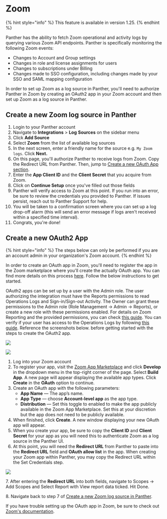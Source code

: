 # Zoom

{% hint style="info" %}
This feature is available in version 1.25.
{% endhint %}

Panther has the ability to fetch Zoom operational and activity logs by querying various Zoom API endpoints. Panther is specifically monitoring the following Zoom events:

* Changes to Account and Group settings
* Changes in role and license assignments for users
* Changes to subscriptions under Billing
* Changes made to SSO configuration, including changes made by your SSO and SAML mapping configuration

In order to set up Zoom as a log source in Panther, you'll need to authorize Panther in Zoom by creating an OAuth2 app in your Zoom account and then set up Zoom as a log source in Panther.&#x20;

## Create a new Zoom log source in Panther

1. Login to your Panther account
2. Navigate to **Integrations** > **Log** **Sources** on the sidebar menu
3. Click **Add Source**
4. Select **Zoom** from the list of available log sources
5. In the next screen, enter a friendly name for the source e.g. `My Zoom logs`. Click **Next.**
6. On this page, you'll authorize Panther to receive logs from Zoom. Copy the Redirect URL from Panther. Then, jump to [Create a new OAuth App section](zoom.md#create-a-new-oauth-app).&#x20;
7. Enter the **App Client ID** and the **Client Secret** that you acquire from Zoom.&#x20;
8. Click on **Continue Setup** once you've filled out those fields
9. Panther will verify access to Zoom at this point. If you run into an error, be sure to review the credentials you provided to Panther. If issues persist, reach out to Panther Support for help.
10. You will be taken to a confirmation screen where you can set up a log drop-off alarm (this will send an error message if logs aren't received within a specified time interval).
11. Congrats, you're done!

## Create a new OAuth2 App&#x20;

{% hint style="info" %}
The steps below can only be performed if you are an account admin in your organization's Zoom account.
{% endhint %}

In order to create an OAuth app in Zoom, you'll need to register the app in the Zoom marketplace where you'll create the actually OAuth app. You can find more details on this process [here](https://marketplace.zoom.us/docs/guides/build/oauth-app). Follow the below instructions to get started.

OAuth2 apps can be set up by a user with the Admin role. The user authorizing the integration must have the Reports permissions to read Operations Logs and Sign-in/Sign-out Activity. The Owner can grant these permissions to the Admin role (Role Management -> Admin -> Reports), or create a new role with these permissions enabled. For details on Zoom Reporting and the provided permissions, you can check [this guide](https://support.zoom.us/hc/en-us/articles/201363213-Getting-started-with-Zoom-reporting#h\_01FM5FHPRMBC5RFJDAZ4FBTPKC). You can verify if your user has access to the Operations Logs by following [this guide](https://support.zoom.us/hc/en-us/articles/360032748331). Reference the screenshots below. before getting started with the steps to create the OAuth2 app.

![](https://lh4.googleusercontent.com/Xj9PNQ209u-5dJ9G35BOVsQzGxIf0qw6152Ysl46-aTsWeaWnjDENR1Pc\_L-veS205rIk-J\_Ga8IHmfOWdtS\_cgvhPs8tErTgEl4DkhdcVv-fraYgs7Gi9G1xZP\_3oNBwHU51use)

![](https://lh3.googleusercontent.com/guz0KTMEiYF6Rpu42ERh7NAeaBPRxBwcnQ9fS3kg5euUpsagXJ0YjIMsmkefGFxBVcOr8PnoUEtgQOdjh69ZorJ-jvt5kXUmc4fvPe8bHGMlWtDANEQg9y5z\_oTxLyAD7icy-K5K)

1. Log into your Zoom account
2. To register your app, visit the [Zoom App Marketplace](https://marketplace.zoom.us) and click **Develop** in the dropdown menu in the top-right corner of the page. Select **Build App**. A new page will appear displaying the available app types. Click **Create** in the **OAuth** option to continue.
3. Create an OAuth app with the following parameters:
   * **App Name** — The app’s name.
   * **App Type** — choose **Account-level app** as the app type.
   * **Distribution** — Set this toggle to enabled to make the app publicly available in the Zoom App Marketplace. Set this at your discretion but the app does not need to be publicly available.
4. When finished, click **Create**. A new window displaying your new OAuth app will appear.
5. When you create your app, be sure to copy the **Client ID** and **Client Secret** for your app as you will need this to authenticate Zoom as a log source in the Panther UI.
6. At this point, you will need the **Redirect URL** from Panther to paste into the **Redirect URL** field and **OAuth allow list** in the app. When creating your Zoom app within Panther, you may copy the Redirect URL within the Set Credentials step.

![](../../.gitbook/assets/papaya-oarfish.runpanther.net\_integrations\_log-sources\_zoom\_a4a9f1e6-45bc-40b3-ba7b-ebd5e441e664\_edit\_.png)

7\. After entering the **Redirect URL** into both fields, navigate to Scopes -> Add Scopes and Select Report with View report data ticked. Hit Done.

8\. Navigate back to step 7 of [Create a new Zoom log source in Panther](zoom.md#create-a-new-zoom-log-source-in-panther).



If you have trouble setting up the OAuth app in Zoom, be sure to check out[ Zoom's documentation](https://marketplace.zoom.us/docs/guides/build/oauth-app).
